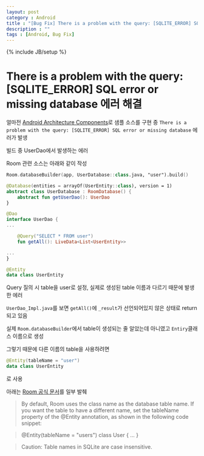 ```yaml
---
layout: post
category : Android
title : "[Bug Fix] There is a problem with the query: [SQLITE_ERROR] SQL error or missing database 에러 해결"
description : ""
tags : [Android, Bug Fix]
---
```


{% include JB/setup %}

# There is a problem with the query: [SQLITE_ERROR] SQL error or missing database 에러 해결

얼마전 [Android Architecture Components](https://developer.android.com/topic/libraries/architecture/index.html)로 샘플 소스를 구현 중 `There is a problem with the query: [SQLITE_ERROR] SQL error or missing database` 에러가 발생

빌드 중 UserDao에서 발생하는 에러

Room 관련 소스는 아래와 같이 작성

```kotlin
Room.databaseBuilder(app, UserDatabase::class.java, "user").build()
```

```kotlin
@Database(entities = arrayOf(UserEntity::class), version = 1)
abstract class UserDatabase : RoomDatabase() {
    abstract fun getUserDao(): UserDao
}
```

```kotlin
@Dao
interface UserDao {
...

	@Query("SELECT * FROM user")
	fun getAll(): LiveData<List<UserEntity>>

...
}
```

```kotlin
@Entity
data class UserEntity
```

Query 질의 시 table을 user로 설정, 실제로 생성된 table 이름과 다르기 때문에 발생한 에러

`UserDao_Impl.java`를 보면 `getAll()`에 `_result`가 선언되어있지 않은 상태로 return되고 있음

실제 `Room.databaseBuilder`에서 table이 생성되는 줄 알았는데 아니였고 `Entiry`클래스 이름으로 생성

그렇기 때문에 다른 이름의 table을 사용하려면 

```kotlin
@Entity(tableName = "user")
data class UserEntity
```

로 사용

아래는 [Room 공식 문서](https://developer.android.com/topic/libraries/architecture/room.html)를 일부 발췌

> By default, Room uses the class name as the database table name. If you want the table to have a different name, set the tableName property of the @Entity annotation, as shown in the following code snippet:

> @Entity(tableName = "users")
class User {
    ...
}

> Caution: Table names in SQLite are case insensitive.
